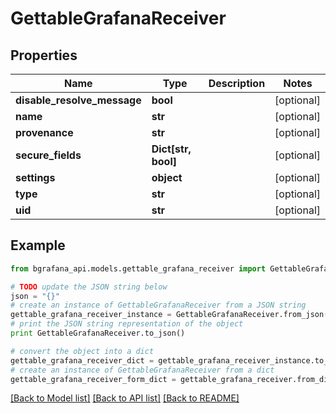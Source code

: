# GettableGrafanaReceiver


## Properties
Name | Type | Description | Notes
------------ | ------------- | ------------- | -------------
**disable_resolve_message** | **bool** |  | [optional] 
**name** | **str** |  | [optional] 
**provenance** | **str** |  | [optional] 
**secure_fields** | **Dict[str, bool]** |  | [optional] 
**settings** | **object** |  | [optional] 
**type** | **str** |  | [optional] 
**uid** | **str** |  | [optional] 

## Example

```python
from bgrafana_api.models.gettable_grafana_receiver import GettableGrafanaReceiver

# TODO update the JSON string below
json = "{}"
# create an instance of GettableGrafanaReceiver from a JSON string
gettable_grafana_receiver_instance = GettableGrafanaReceiver.from_json(json)
# print the JSON string representation of the object
print GettableGrafanaReceiver.to_json()

# convert the object into a dict
gettable_grafana_receiver_dict = gettable_grafana_receiver_instance.to_dict()
# create an instance of GettableGrafanaReceiver from a dict
gettable_grafana_receiver_form_dict = gettable_grafana_receiver.from_dict(gettable_grafana_receiver_dict)
```
[[Back to Model list]](../README.md#documentation-for-models) [[Back to API list]](../README.md#documentation-for-api-endpoints) [[Back to README]](../README.md)


